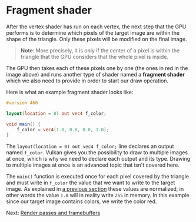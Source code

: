 # Fragment shader

After the vertex shader has run on each vertex, the next step that the GPU performs is to determine
which pixels of the target image are within the shape of the triangle. Only these pixels will be
modified on the final image.

> **Note**: More precisely, it is only if the center of a pixel is within the triangle that the
> GPU considers that the whole pixel is inside.

<center>
    <object data='guide-fragment-shader-1.svg'
            alt='Illustration of which pixels are inside the triangle'>
    </object>
</center>

The GPU then takes each of these pixels one by one (the ones in red in the image above) and runs
another type of shader named a **fragment shader** which we also need to provide in order to start
our draw operation.

Here is what an example fragment shader looks like:

```glsl
#version 460

layout(location = 0) out vec4 f_color;

void main() {
    f_color = vec4(1.0, 0.0, 0.0, 1.0);
}
```

The `layout(location = 0) out vec4 f_color;` line declares an output named `f_color`. Vulkan gives
you the possibility to draw to multiple images at once, which is why we need to declare each output
and its type. Drawing to multiple images at once is an advanced topic that isn't covered here.

The `main()` function is executed once for each pixel covered by the triangle and must write in
`f_color` the value that we want to write to the target image. As explained in [a previous
section](/guide/image-clear) these values are normalized, in other words the value `1.0` will in
reality write `255` in memory. In this example since our target image contains colors, we write the
color red.

Next: [Render passes and framebuffers](render_pass_framebuffer.html)
